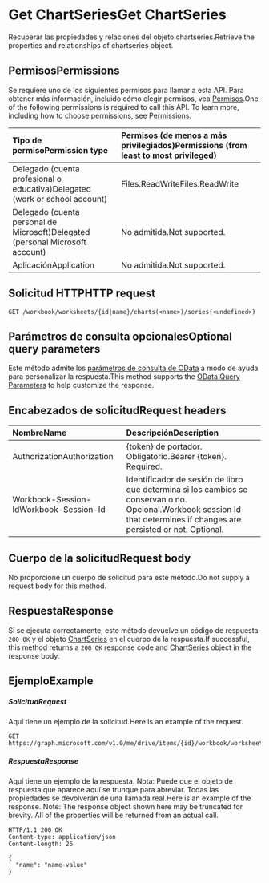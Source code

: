 # <a name="get-chartseries"></a><span data-ttu-id="ad927-101">Get ChartSeries</span><span class="sxs-lookup"><span data-stu-id="ad927-101">Get ChartSeries</span></span>

<span data-ttu-id="ad927-102">Recuperar las propiedades y relaciones del objeto chartseries.</span><span class="sxs-lookup"><span data-stu-id="ad927-102">Retrieve the properties and relationships of chartseries object.</span></span>
## <a name="permissions"></a><span data-ttu-id="ad927-103">Permisos</span><span class="sxs-lookup"><span data-stu-id="ad927-103">Permissions</span></span>
<span data-ttu-id="ad927-p101">Se requiere uno de los siguientes permisos para llamar a esta API. Para obtener más información, incluido cómo elegir permisos, vea [Permisos](../../../concepts/permissions_reference.md).</span><span class="sxs-lookup"><span data-stu-id="ad927-p101">One of the following permissions is required to call this API. To learn more, including how to choose permissions, see [Permissions](../../../concepts/permissions_reference.md).</span></span>

|<span data-ttu-id="ad927-106">Tipo de permiso</span><span class="sxs-lookup"><span data-stu-id="ad927-106">Permission type</span></span>      | <span data-ttu-id="ad927-107">Permisos (de menos a más privilegiados)</span><span class="sxs-lookup"><span data-stu-id="ad927-107">Permissions (from least to most privileged)</span></span>              |
|:--------------------|:---------------------------------------------------------|
|<span data-ttu-id="ad927-108">Delegado (cuenta profesional o educativa)</span><span class="sxs-lookup"><span data-stu-id="ad927-108">Delegated (work or school account)</span></span> | <span data-ttu-id="ad927-109">Files.ReadWrite</span><span class="sxs-lookup"><span data-stu-id="ad927-109">Files.ReadWrite</span></span>    |
|<span data-ttu-id="ad927-110">Delegado (cuenta personal de Microsoft)</span><span class="sxs-lookup"><span data-stu-id="ad927-110">Delegated (personal Microsoft account)</span></span> | <span data-ttu-id="ad927-111">No admitida.</span><span class="sxs-lookup"><span data-stu-id="ad927-111">Not supported.</span></span>    |
|<span data-ttu-id="ad927-112">Aplicación</span><span class="sxs-lookup"><span data-stu-id="ad927-112">Application</span></span> | <span data-ttu-id="ad927-113">No admitida.</span><span class="sxs-lookup"><span data-stu-id="ad927-113">Not supported.</span></span> |

## <a name="http-request"></a><span data-ttu-id="ad927-114">Solicitud HTTP</span><span class="sxs-lookup"><span data-stu-id="ad927-114">HTTP request</span></span>
<!-- { "blockType": "ignored" } -->
```http
GET /workbook/worksheets/{id|name}/charts(<name>)/series(<undefined>)
```
## <a name="optional-query-parameters"></a><span data-ttu-id="ad927-115">Parámetros de consulta opcionales</span><span class="sxs-lookup"><span data-stu-id="ad927-115">Optional query parameters</span></span>
<span data-ttu-id="ad927-116">Este método admite los [parámetros de consulta de OData](http://developer.microsoft.com/en-us/graph/docs/overview/query_parameters) a modo de ayuda para personalizar la respuesta.</span><span class="sxs-lookup"><span data-stu-id="ad927-116">This method supports the [OData Query Parameters](http://developer.microsoft.com/en-us/graph/docs/overview/query_parameters) to help customize the response.</span></span>

## <a name="request-headers"></a><span data-ttu-id="ad927-117">Encabezados de solicitud</span><span class="sxs-lookup"><span data-stu-id="ad927-117">Request headers</span></span>
| <span data-ttu-id="ad927-118">Nombre</span><span class="sxs-lookup"><span data-stu-id="ad927-118">Name</span></span>      |<span data-ttu-id="ad927-119">Descripción</span><span class="sxs-lookup"><span data-stu-id="ad927-119">Description</span></span>|
|:----------|:----------|
| <span data-ttu-id="ad927-120">Authorization</span><span class="sxs-lookup"><span data-stu-id="ad927-120">Authorization</span></span>  | <span data-ttu-id="ad927-p102">{token} de portador. Obligatorio.</span><span class="sxs-lookup"><span data-stu-id="ad927-p102">Bearer {token}. Required.</span></span> |
| <span data-ttu-id="ad927-123">Workbook-Session-Id</span><span class="sxs-lookup"><span data-stu-id="ad927-123">Workbook-Session-Id</span></span>  | <span data-ttu-id="ad927-p103">Identificador de sesión de libro que determina si los cambios se conservan o no. Opcional.</span><span class="sxs-lookup"><span data-stu-id="ad927-p103">Workbook session Id that determines if changes are persisted or not. Optional.</span></span>|

## <a name="request-body"></a><span data-ttu-id="ad927-126">Cuerpo de la solicitud</span><span class="sxs-lookup"><span data-stu-id="ad927-126">Request body</span></span>
<span data-ttu-id="ad927-127">No proporcione un cuerpo de solicitud para este método.</span><span class="sxs-lookup"><span data-stu-id="ad927-127">Do not supply a request body for this method.</span></span>

## <a name="response"></a><span data-ttu-id="ad927-128">Respuesta</span><span class="sxs-lookup"><span data-stu-id="ad927-128">Response</span></span>

<span data-ttu-id="ad927-129">Si se ejecuta correctamente, este método devuelve un código de respuesta `200 OK` y el objeto [ChartSeries](../resources/chartseries.md) en el cuerpo de la respuesta.</span><span class="sxs-lookup"><span data-stu-id="ad927-129">If successful, this method returns a `200 OK` response code and [ChartSeries](../resources/chartseries.md) object in the response body.</span></span>
## <a name="example"></a><span data-ttu-id="ad927-130">Ejemplo</span><span class="sxs-lookup"><span data-stu-id="ad927-130">Example</span></span>
##### <a name="request"></a><span data-ttu-id="ad927-131">Solicitud</span><span class="sxs-lookup"><span data-stu-id="ad927-131">Request</span></span>
<span data-ttu-id="ad927-132">Aquí tiene un ejemplo de la solicitud.</span><span class="sxs-lookup"><span data-stu-id="ad927-132">Here is an example of the request.</span></span>
<!-- {
  "blockType": "request",
  "name": "get_chartseries"
}-->
```http
GET https://graph.microsoft.com/v1.0/me/drive/items/{id}/workbook/worksheets/{id|name}/charts(<name>)/series(<undefined>)
```
##### <a name="response"></a><span data-ttu-id="ad927-133">Respuesta</span><span class="sxs-lookup"><span data-stu-id="ad927-133">Response</span></span>
<span data-ttu-id="ad927-p104">Aquí tiene un ejemplo de la respuesta. Nota: Puede que el objeto de respuesta que aparece aquí se trunque para abreviar. Todas las propiedades se devolverán de una llamada real.</span><span class="sxs-lookup"><span data-stu-id="ad927-p104">Here is an example of the response. Note: The response object shown here may be truncated for brevity. All of the properties will be returned from an actual call.</span></span>
<!-- {
  "blockType": "response",
  "truncated": true,
  "@odata.type": "microsoft.graph.chartSeries"
} -->
```http
HTTP/1.1 200 OK
Content-type: application/json
Content-length: 26

{
  "name": "name-value"
}
```

<!-- uuid: 8fcb5dbc-d5aa-4681-8e31-b001d5168d79
2015-10-25 14:57:30 UTC -->
<!-- {
  "type": "#page.annotation",
  "description": "Get ChartSeries",
  "keywords": "",
  "section": "documentation",
  "tocPath": ""
}-->